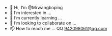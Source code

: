 - 👋 Hi, I’m @Mrwangboping
- 👀 I’m interested in ...
- 🌱 I’m currently learning ...
- 💞️ I’m looking to collaborate on ...
- 📫 How to reach me ... QQ 942098061@qq.com

<!---
Mrwangboping/Mrwangboping is a ✨ special ✨ repository because its `README.md` (this file) appears on your GitHub profile.
You can click the Preview link to take a look at your changes.
--->
